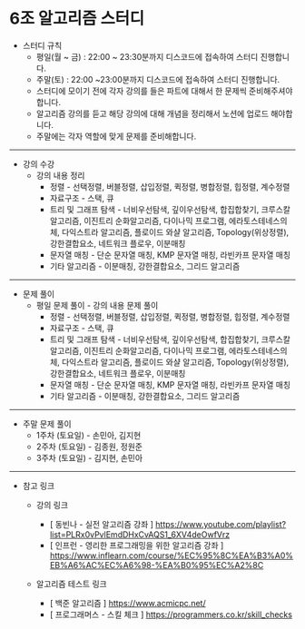 # 6조 알고리즘 스터디


* 스터디 규칙
  * 평일(월 ~ 금) : 22:00 ~ 23:30분까지 디스코드에 접속하여 스터디 진행합니다.
  * 주말(토) : 22:00 ~23:00분까지 디스코드에 접속하여 스터디 진행합니다.
  * 스터디에 모이기 전에 각자 강의를 들은 파트에 대해서 한 문제씩 준비해주셔야 합니다.
  * 알고리즘 강의를 듣고 해당 강의에 대해 개념을 정리해서 노션에 업로드 해야합니다.
  * 주말에는 각자 역할에 맞게 문제를 준비해합니다.
  
--------------------------------------------------------------------------------------------------------------------------------------------------------------------------------

* 강의 수강
  * 강의 내용 정리
    * 정렬 - 선택정렬, 버블정렬, 삽입정렬, 퀵정렬, 병합정렬, 힙정렬, 계수정렬
    * 자료구조 - 스택, 큐
    * 트리 및 그래프 탐색 - 너비우선탐색, 깊이우선탐색, 합집합찾기, 크루스칼알고리즘, 이진트리 순화알고리즘, 다이나믹 프로그램, 에라토스테네스의체, 다익스트라 알고리즘, 플로이드 와샬 알고리즘, Topology(위상정렬), 강한결합요소, 네트워크 플로우, 이분매칭
    * 문자열 매칭 - 단순 문자열 매칭, KMP 문자열 매칭, 라빈카프 문자열 매칭
    * 기타 알고리즘 - 이분매칭, 강한결합요소, 그리드 알고리즘

--------------------------------------------------------------------------------------------------------------------------------------------------------------------------------

* 문제 풀이
  * 평일 문제 풀이 - 강의 내용 문제 풀이
    * 정렬 - 선택정렬, 버블정렬, 삽입정렬, 퀵정렬, 병합정렬, 힙정렬, 계수정렬
    * 자료구조 - 스택, 큐
    * 트리 및 그래프 탐색 - 너비우선탐색, 깊이우선탐색, 합집합찾기, 크루스칼알고리즘, 이진트리 순화알고리즘, 다이나믹 프로그램, 에라토스테네스의체, 다익스트라 알고리즘, 플로이드 와샬 알고리즘, Topology(위상정렬), 강한결합요소, 네트워크 플로우, 이분매칭
    * 문자열 매칭 - 단순 문자열 매칭, KMP 문자열 매칭, 라빈카프 문자열 매칭
    * 기타 알고리즘 - 이분매칭, 강한결합요소, 그리드 알고리즘

--------------------------------------------------------------------------------------------------------------------------------------------------------------------------------

  * 주말 문제 풀이
    * 1주차 (토요일) - 손민아, 김지현
    * 2주차 (토요일) - 김종원, 정원준
    * 3주차 (토요일) - 김지현, 손민아

--------------------------------------------------------------------------------------------------------------------------------------------------------------------------------

* 참고 링크
  * 강의 링크
    * [ 동빈나 - 실전 알고리즘 강좌 ] https://www.youtube.com/playlist?list=PLRx0vPvlEmdDHxCvAQS1_6XV4deOwfVrz
    * [ 인프런 - 영리한 프로그래밍을 위한 알고리즘 강좌 ] https://www.inflearn.com/course/%EC%95%8C%EA%B3%A0%EB%A6%AC%EC%A6%98-%EA%B0%95%EC%A2%8C
    
  * 알고리즘 테스트 링크
     * [ 백준 알고리즘 ] https://www.acmicpc.net/
     * [ 프로그래머스 - 스킬 체크 ] https://programmers.co.kr/skill_checks
